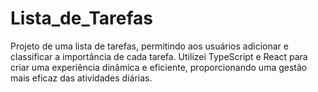 # Lista_de_Tarefas
 Projeto de uma lista de tarefas, permitindo aos usuários adicionar e classificar a importância de cada tarefa. Utilizei TypeScript e React para criar uma experiência dinâmica e eficiente, proporcionando uma gestão mais eficaz das atividades diárias.
